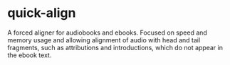 # quick-align

A forced aligner for audiobooks and ebooks. 
Focused on speed and memory usage and allowing alignment of audio with head and tail fragments, such as attributions and introductions, which do not appear in the ebook text.

